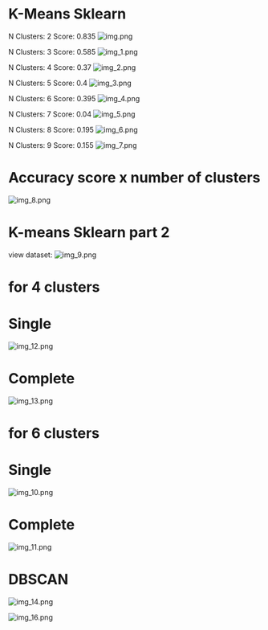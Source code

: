 # K-Means Sklearn
N Clusters:  2
Score:  0.835
![img.png](img.png)

N Clusters:  3
Score:  0.585
![img_1.png](img_1.png)

N Clusters:  4
Score:  0.37
![img_2.png](img_2.png)

N Clusters:  5
Score:  0.4
![img_3.png](img_3.png)

N Clusters:  6
Score:  0.395
![img_4.png](img_4.png)

N Clusters:  7
Score:  0.04
![img_5.png](img_5.png)

N Clusters:  8
Score:  0.195
![img_6.png](img_6.png)

N Clusters:  9
Score:  0.155
![img_7.png](img_7.png)

# Accuracy score x number of clusters
![img_8.png](img_8.png)

# K-means Sklearn part 2

view dataset:
![img_9.png](img_9.png)

# for 4 clusters 
# Single
![img_12.png](img_12.png)

# Complete
![img_13.png](img_13.png)

# for 6 clusters
# Single
![img_10.png](img_10.png)

# Complete
![img_11.png](img_11.png)

# DBSCAN 
![img_14.png](img_14.png)

![img_16.png](img_16.png)






